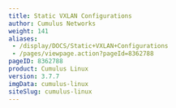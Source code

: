 ```yaml
---
title: Static VXLAN Configurations
author: Cumulus Networks
weight: 141
aliases:
 - /display/DOCS/Static+VXLAN+Configurations
 - /pages/viewpage.action?pageId=8362788
pageID: 8362788
product: Cumulus Linux
version: 3.7.7
imgData: cumulus-linux
siteSlug: cumulus-linux
---
```


